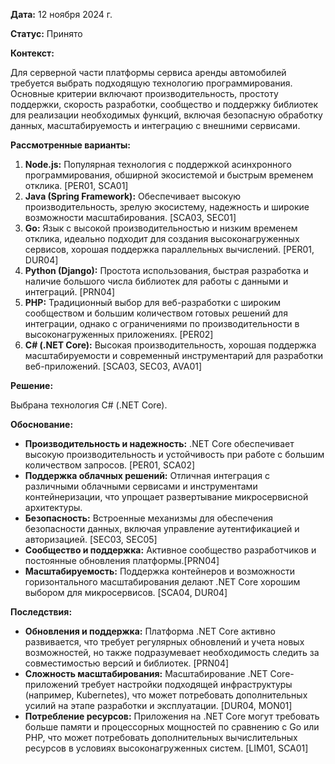 
**Дата:** 12 ноября 2024 г.

**Статус:** Принято

**Контекст:** 

Для серверной части платформы сервиса аренды автомобилей требуется выбрать подходящую технологию программирования. Основные критерии включают производительность, простоту поддержки, скорость разработки, сообщество и поддержку библиотек для реализации необходимых функций, включая безопасную обработку данных, масштабируемость и интеграцию с внешними сервисами.

**Рассмотренные варианты:**

1. **Node.js:** Популярная технология с поддержкой асинхронного программирования, обширной экосистемой и быстрым временем отклика. [PER01, SCA01]
2. **Java (Spring Framework):** Обеспечивает высокую производительность, зрелую экосистему, надежность и широкие возможности масштабирования. [SCA03, SEC01]
3. **Go:** Язык с высокой производительностью и низким временем отклика, идеально подходит для создания высоконагруженных сервисов, хорошая поддержка параллельных вычислений. [PER01, DUR04]
4. **Python (Django):** Простота использования, быстрая разработка и наличие большого числа библиотек для работы с данными и интеграций. [PRN04]
5. **PHP:** Традиционный выбор для веб-разработки с широким сообществом и большим количеством готовых решений для интеграции, однако с ограничениями по производительности в высоконагруженных приложениях. [PER02]
6. **C# (.NET Core):** Высокая производительность, хорошая поддержка масштабируемости и современный инструментарий для разработки веб-приложений. [SCA03, SEC03, AVA01]

**Решение:**

Выбрана технология C# (.NET Core).

**Обоснование:**

- **Производительность и надежность:** .NET Core обеспечивает высокую производительность и устойчивость при работе с большим количеством запросов. [PER01, SCA02]
- **Поддержка облачных решений:** Отличная интеграция с различными облачными сервисами и инструментами контейнеризации, что упрощает развертывание микросервисной архитектуры.
- **Безопасность:** Встроенные механизмы для обеспечения безопасности данных, включая управление аутентификацией и авторизацией. [SEC03, SEC05]
- **Сообщество и поддержка:** Активное сообщество разработчиков и постоянные обновления платформы.[PRN04]
- **Масштабируемость:** Поддержка контейнеров и возможности горизонтального масштабирования делают .NET Core хорошим выбором для микросервисов. [SCA04, DUR04]


**Последствия:**

- **Обновления и поддержка:** Платформа .NET Core активно развивается, что требует регулярных обновлений и учета новых возможностей, но также подразумевает необходимость следить за совместимостью версий и библиотек. [PRN04]
- **Сложность масштабирования:** Масштабирование .NET Core-приложений требует настройки подходящей инфраструктуры (например, Kubernetes), что может потребовать дополнительных усилий на этапе разработки и эксплуатации. [DUR04, MON01]
- **Потребление ресурсов:** Приложения на .NET Core могут требовать больше памяти и процессорных мощностей по сравнению с Go или PHP, что может потребовать дополнительных вычислительных ресурсов в условиях высоконагруженных систем. [LIM01, SCA01]
